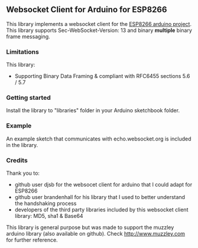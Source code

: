 ## Websocket Client for Arduino for ESP8266

This library implements a websocket client for the [ESP8266 arduino project](https://github.com/esp8266/Arduino).
This library supports Sec-WebSocket-Version: 13 and binary **multiple** binary frame messaging.

### Limitations

This library:
  * Supporting Binary Data Framing & compliant with RFC6455 sections 5.6 / 5.7

### Getting started

Install the library to "libraries" folder in your Arduino sketchbook folder. 


### Example

An example sketch that communicates with echo.websocket.org is included in the library.


### Credits
Thank you to:
  - github user djsb for the websocet client for arduino that I could adapt for ESP8266
  - github user brandenhall for his library that I used to better understand the handshaking process
  - developers of the third party libraries included by this websocket client library: MD5, sha1 & Base64

This library is general purpose but was made to support the muzzley arduino library (also available on github). Check http://www.muzzley.com for further reference.

